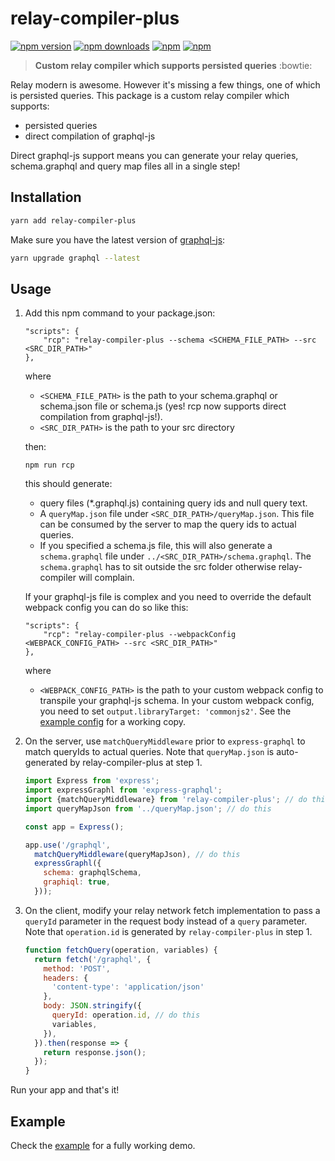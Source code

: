 # relay-compiler-plus

[![npm version](https://img.shields.io/npm/v/relay-compiler-plus.svg?style=flat-square)](https://www.npmjs.com/package/relay-compiler-plus) [![npm downloads](https://img.shields.io/npm/dm/relay-compiler-plus.svg?style=flat-square)](https://www.npmjs.com/package/relay-compiler-plus) [![npm](https://img.shields.io/npm/dt/relay-compiler-plus.svg?style=flat-square)](https://www.npmjs.com/package/relay-compiler-plus) [![npm](https://img.shields.io/npm/l/relay-compiler-plus.svg?style=flat-square)](https://www.npmjs.com/package/relay-compiler-plus)

> **Custom relay compiler which supports persisted queries** :bowtie:

Relay modern is awesome. However it's missing a few things, one of which is persisted queries. This package
is a custom relay compiler which supports:

* persisted queries
* direct compilation of graphql-js 

Direct graphql-js support means you can generate your relay queries, schema.graphql and query map files all
in a single step!

## Installation
```bash
yarn add relay-compiler-plus
```

Make sure you have the latest version of [graphql-js](https://github.com/graphql/graphql-js):
```bash
yarn upgrade graphql --latest  
```

## Usage
1. Add this npm command to your package.json:

    ```
    "scripts": {
        "rcp": "relay-compiler-plus --schema <SCHEMA_FILE_PATH> --src <SRC_DIR_PATH>"
    },
    ```

    where 
    * `<SCHEMA_FILE_PATH>` is the path to your schema.graphql or schema.json file or schema.js (yes! rcp now
    supports direct compilation from graphql-js!).
    * `<SRC_DIR_PATH>` is the path to your src directory

    then:
    ```
    npm run rcp
    ``` 
    
    this should generate:
    * query files (*.graphql.js) containing query ids and null query text.
    * A `queryMap.json` file under `<SRC_DIR_PATH>/queryMap.json`.
    This file can be consumed by the server to map the query ids to actual queries.
    * If you specified a schema.js file, this will also generate a `schema.graphql` 
    file under `../<SRC_DIR_PATH>/schema.graphql`. The `schema.graphql` has to sit
    outside the src folder otherwise relay-compiler will complain.
    
    If your graphql-js file is complex and you need to override the default webpack config
    you can do so like this:
    
    ```
    "scripts": {
        "rcp": "relay-compiler-plus --webpackConfig <WEBPACK_CONFIG_PATH> --src <SRC_DIR_PATH>"
    },
    ```
    
     where 
    * `<WEBPACK_CONFIG_PATH>` is the path to your custom webpack config to transpile your graphql-js
    schema. In your custom webpack config, you need to set `output.libraryTarget: 'commonjs2'`. See the [example config](https://github.com/yusinto/relay-compiler-plus/blob/master/example/src/server/webpack.config.js)
    for a working copy. 
      

2. On the server, use `matchQueryMiddleware` prior to `express-graphql` to match queryIds to actual queries. Note 
    that `queryMap.json` is auto-generated by relay-compiler-plus at step 1.

    ```javascript
    import Express from 'express';
    import expressGraphl from 'express-graphql';
    import {matchQueryMiddleware} from 'relay-compiler-plus'; // do this
    import queryMapJson from '../queryMap.json'; // do this

    const app = Express();

    app.use('/graphql',
      matchQueryMiddleware(queryMapJson), // do this
      expressGraphl({
        schema: graphqlSchema,
        graphiql: true,
      }));
    ```

3. On the client, modify your relay network fetch implementation to pass a `queryId` parameter in the
 request body instead of a `query` parameter. Note that `operation.id` is generated by `relay-compiler-plus` in step 1.

    ```javascript
    function fetchQuery(operation, variables) {
      return fetch('/graphql', {
        method: 'POST',
        headers: {
          'content-type': 'application/json'
        },
        body: JSON.stringify({
          queryId: operation.id, // do this
          variables,
        }),
      }).then(response => {
        return response.json();
      });
    }
    ```

Run your app and that's it! 

## Example
Check the [example](https://github.com/yusinto/relay-compiler-plus/tree/master/example)
for a fully working demo.

